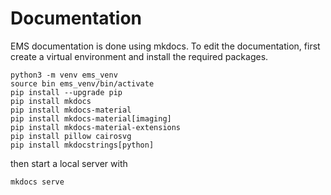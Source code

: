 # Documentation

EMS documentation is done using mkdocs. To edit the documentation, first create a virtual environment and install the required packages.

```
python3 -m venv ems_venv
source bin ems_venv/bin/activate
pip install --upgrade pip
pip install mkdocs
pip install mkdocs-material
pip install mkdocs-material[imaging]
pip install mkdocs-material-extensions
pip install pillow cairosvg
pip install mkdocstrings[python]
```

then start a local server with
```
mkdocs serve
```